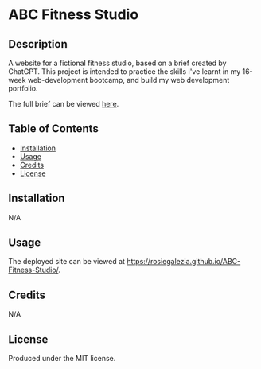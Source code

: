 # ABC Fitness Studio

## Description

A website for a fictional fitness studio, based on a brief created by ChatGPT. This project is intended to practice the skills I've learnt in my 16-week web-development bootcamp, and build my web development portfolio.

The full brief can be viewed [here](./Brief.md).

## Table of Contents

- [Installation](#installation)
- [Usage](#usage)
- [Credits](#credits)
- [License](#license)

## Installation
N/A

## Usage

The deployed site can be viewed at https://rosiegalezia.github.io/ABC-Fitness-Studio/.

## Credits

N/A

## License
Produced under the MIT license.